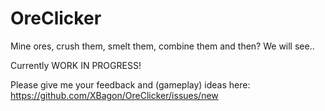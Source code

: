 # OreClicker

Mine ores, crush them, smelt them, combine them and then? We will see..

Currently WORK IN PROGRESS!

Please give me your feedback and (gameplay) ideas here: https://github.com/XBagon/OreClicker/issues/new
